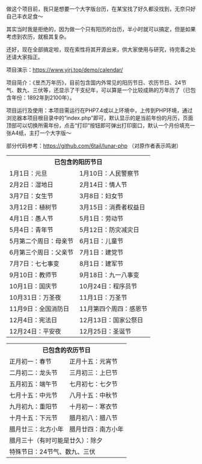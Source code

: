 做这个项目前，我只是想要一个大字版台历，在某宝找了好久都没找到，无奈只好自己丰衣足食～

其实当时我是拒绝的，因为做一个只有阳历的台历，半小时就可以搞定，但是如果考虑到农历，就极其复杂。

还好，现在全部搞定啦，现在索性将其开源出来，供大家使用与研究，待完善之处还请大家指正。

项目演示：https://www.yjrj.top/demo/calendar/

项目简介：《昱杰万年历》，目前包含国内外常见的阳历节日、农历节日、24节气、数九、三伏等，还显示了干支纪年，可以算是一个比较成熟的万年历了（已包含年份：1892年到2100年）。

项目运行及使用：本项目需运行在PHP7.4或以上环境中，上传到PHP环境，通过浏览器本项目根目录中的“index.php”即可，默认显示的是当前年份的月历，页面顶部可以切换所需年份，点击“打印”按钮即可弹出打印窗口，默认一个月份填充一张A4纸，主打一个大字版～

部分代码参考：https://github.com/6tail/lunar-php （对原作者表示鸣谢）

<table>
  <tr><th colspan="2">已包含的阳历节日</th></tr>
  <tr><td>1月1日：元旦</td><td>1月10日：人民警察节</td></tr>
  <tr><td>2月2日：湿地日</td><td>2月14日：情人节</td></tr>
  <tr><td>3月7日：女生节</td><td>3月8日：妇女节</td></tr>
  <tr><td>3月12日：植树节</td><td>3月15日：消费者权益日</td></tr>
  <tr><td>4月1日：愚人节</td><td>5月1日：劳动节</td></tr>
  <tr><td>5月4日：青年节</td><td>5月12日：防灾减灾日</td></tr>
  <tr><td>5月第二个周日：母亲节</td><td>6月1日：儿童节</td></tr>
  <tr><td>6月第三个周日：父亲节</td><td>7月1日：建党节</td></tr>
  <tr><td>7月7日：七七事变</td><td>8月1日：建军节</td></tr>
  <tr><td>9月10日：教师节</td><td>9月18日：九一八事变</td></tr>
  <tr><td>10月1日：国庆节</td><td>10月24日：程序员节</td></tr>
  <tr><td>10月31日：万圣夜</td><td>11月1日：万圣节</td></tr>
  <tr><td>11月9日：全国消防日</td><td>11月第四个周四：感恩节</td></tr>
  <tr><td>12月4日：宪法日</td><td>12月13日：国家公祭日</td></tr>
  <tr><td>12月24日：平安夜</td><td>12月25日：圣诞节</td></tr>
</table>

<table>
  <tr><th colspan="2">已包含的农历节日</th></tr>
  <tr><td>正月初一：春节</td><td>正月十五：元宵节</td></tr>
  <tr><td>二月初二：龙头节</td><td>三月初三：上巳节</td></tr>
  <tr><td>五月初五：端午节</td><td>七月初七：七夕节</td></tr>
  <tr><td>七月十五：中元节</td><td>八月十五：中秋节</td></tr>
  <tr><td>九月初九：重阳节</td><td>十月初一：寒衣节</td></tr>
  <tr><td>十月十五：下元节</td><td>腊月初八：腊八节</td></tr>
  <tr><td>腊月廿三：北方小年</td><td>腊月廿四：南方小年</td></tr>
  <tr><td colspan="2">腊月三十（有时可能是廿久）：除夕</td></tr>
  <tr><td colspan="2">特殊节日：24节气、数九、三伏</td></tr>
</table>
